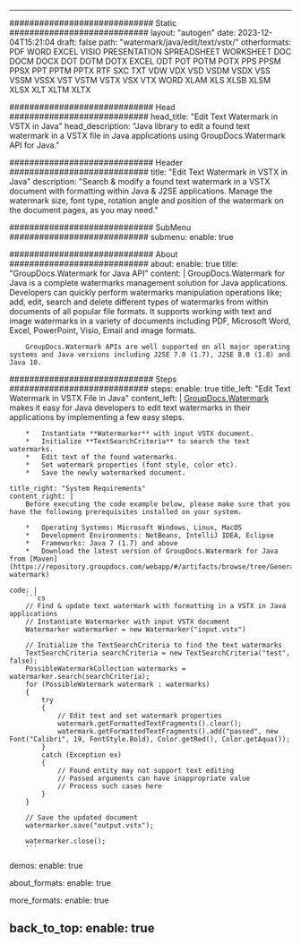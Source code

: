 
---
############################# Static ############################
layout: "autogen"
date: 2023-12-04T15:21:04
draft: false
path: "watermark/java/edit/text/vstx/"
otherformats: PDF WORD EXCEL VISIO PRESENTATION SPREADSHEET WORKSHEET DOC DOCM DOCX DOT DOTM DOTX EXCEL ODT POT POTM POTX PPS PPSM PPSX PPT PPTM PPTX RTF SXC TXT VDW VDX VSD VSDM VSDX VSS VSSM VSSX VST VSTM VSTX VSX VTX WORD XLAM XLS XLSB XLSM XLSX XLT XLTM XLTX

############################# Head ############################
head_title: "Edit Text Watermark in VSTX in Java"
head_description: "Java library to edit a found text watermark in a VSTX file in Java applications using GroupDocs.Watermark API for Java."

############################# Header ############################
title: "Edit Text Watermark in VSTX in Java"
description: "Search & modify a found text watermark in a VSTX document with formatting within Java & J2SE applications. Manage the watermark size, font type, rotation angle and position of the watermark on the document pages, as you may need."

############################# SubMenu ############################
submenu:
    enable: true

############################# About ############################
about:
    enable: true
    title: "GroupDocs.Watermark for Java API"
    content: |
        GroupDocs.Watermark for Java is a complete watermarks management solution for Java applications. Developers can quickly perform watermarks manipulation operations like; add, edit, search and delete different types of watermarks from within documents of all popular file formats. It supports working with text and image watermarks in a variety of documents including PDF, Microsoft Word, Excel, PowerPoint, Visio, Email and image formats.
        
        GroupDocs.Watermark APIs are well supported on all major operating systems and Java versions including J2SE 7.0 (1.7), J2SE 8.0 (1.8) and Java 10.

############################# Steps ############################
steps:
    enable: true
    title_left: "Edit Text Watermark in VSTX File in Java"
    content_left: |
        [GroupDocs.Watermark](https://products.groupdocs.com/watermark/java/) makes it easy for Java developers to edit text watermarks in their applications by implementing a few easy steps.

        *   Instantiate **Watermarker** with input VSTX document.
        *   Initialize **TextSearchCriteria** to search the text watermarks.
        *   Edit text of the found watermarks.
        *   Set watermark properties (font style, color etc).
        *   Save the newly watermarked document.
        
    title_right: "System Requirements"
    content_right: |
        Before executing the code example below, please make sure that you have the following prerequisites installed on your system.

        *   Operating Systems: Microsoft Windows, Linux, MacOS
        *   Development Environments: NetBeans, IntelliJ IDEA, Eclipse
        *   Frameworks: Java 7 (1.7) and above
        *   Download the latest version of GroupDocs.Watermark for Java from [Maven](https://repository.groupdocs.com/webapp/#/artifacts/browse/tree/General/repo/com/groupdocs/groupdocs-watermark)
        
    code: |
        ```cs
        // Find & update text watermark with formatting in a VSTX in Java applications
        // Instantiate Watermarker with input VSTX document
        Watermarker watermarker = new Watermarker("input.vstx")
        
        // Initialize the TextSearchCriteria to find the text watermarks
        TextSearchCriteria searchCriteria = new TextSearchCriteria("test", false);
        PossibleWatermarkCollection watermarks = watermarker.search(searchCriteria);
        for (PossibleWatermark watermark : watermarks)
        {
            try
            {
                // Edit text and set watermark properties
                watermark.getFormattedTextFragments().clear();
                watermark.getFormattedTextFragments().add("passed", new Font("Calibri", 19, FontStyle.Bold), Color.getRed(), Color.getAqua());
            }
            catch (Exception ex)
            {
                // Found entity may not support text editing
                // Passed arguments can have inappropriate value
                // Process such cases here
            }
        }
            
        // Save the updated document
        watermarker.save("output.vstx");

        watermarker.close();
        ```        

demos:
    enable: true
        

about_formats:
    enable: true


more_formats:
    enable: true


back_to_top:
    enable: true
---